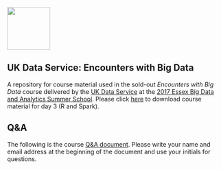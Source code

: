 <img src="http://www.esds.ac.uk/images/ukds_symbol.gif" width="100">

## UK Data Service: Encounters with Big Data
A repository for course material used in the sold-out *Encounters with Big Data* course delivered by the [UK Data Service] at the [2017 Essex Big Data and Analytics Summer School]. Please click [here] to download course material for day 3 (R and Spark).   

## Q&A 
The following is the course [Q&A document]. Please write your name and email address at the beginning of the document and use your initials for questions.

[2017 Essex Big Data and Analytics Summer School]: https://www.essex.ac.uk/iads/documents/2017-programme.pdf
[UK Data Service]: https://www.ukdataservice.ac.uk/
[here]: https://my.pcloud.com/publink/show?code=kZpGQcZDwQHsUGFB5H11MxHMDWVIRWWqX00
[Q&A document]: https://docs.google.com/document/d/1qk2VpcBSdsCKbeLBdolhQiuyr2P-ru_XtetRyBLQCFU/edit?usp=sharing
